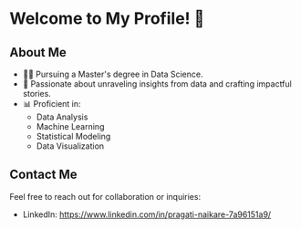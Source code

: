 # Welcome to My Profile! 👋

## About Me
- 👩‍💻 Pursuing a Master's degree in Data Science.
- 🌟 Passionate about unraveling insights from data and crafting impactful stories.
- 📊 Proficient in:
  - Data Analysis
  - Machine Learning
  - Statistical Modeling
  - Data Visualization

## Contact Me
Feel free to reach out for collaboration or inquiries:
- LinkedIn: https://www.linkedin.com/in/pragati-naikare-7a96151a9/

